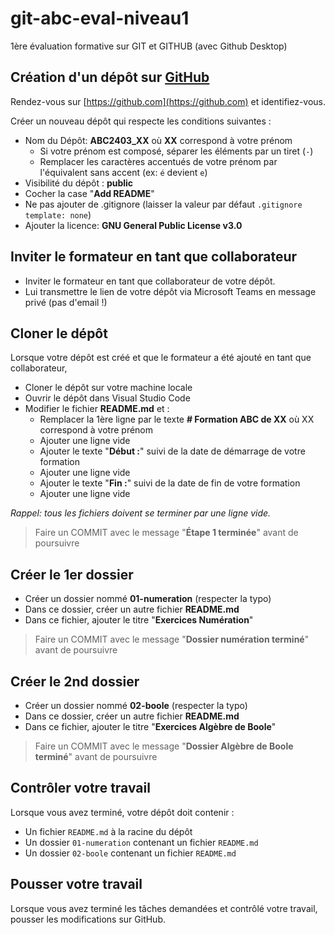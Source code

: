 # git-abc-eval-niveau1 

1ère évaluation formative sur GIT et GITHUB (avec Github Desktop)


## Création d'un dépôt sur [GitHub](https://github.com) 

Rendez-vous sur [https://github.com](https://github.com) et identifiez-vous.

Créer un nouveau dépôt qui respecte les conditions suivantes : 

- Nom du Dépôt: **ABC2403_XX** où **XX** correspond à votre prénom
    - Si votre prénom est composé, séparer les éléments par un tiret (`-`)
    - Remplacer les caractères accentués de votre prénom par l'équivalent sans accent (ex: `é` devient `e`)
- Visibilité du dépôt : **public**
- Cocher la case "**Add README**"
- Ne pas ajouter de .gitignore (laisser la valeur par défaut `.gitignore template: none`)
- Ajouter la licence:  **GNU General Public License v3.0**

## Inviter le formateur en tant que collaborateur

- Inviter le formateur en tant que collaborateur de votre dépôt.
- Lui transmettre le lien de votre dépôt via Microsoft Teams en message privé (pas d'email !)

## Cloner le dépôt

Lorsque votre dépôt est créé et que le formateur a été ajouté en tant que collaborateur,

- Cloner le dépôt sur votre machine locale
- Ouvrir le dépôt dans Visual Studio Code
- Modifier le fichier **README.md** et  :
    - Remplacer la 1ère ligne par le texte **# Formation ABC de XX** où XX correspond à votre prénom
    - Ajouter une ligne vide
    - Ajouter le texte "**Début :**" suivi de la date de démarrage de votre formation
    - Ajouter une ligne vide
    - Ajouter le texte "**Fin :**" suivi de  la date de fin de votre formation
    - Ajouter une ligne vide

*Rappel: tous les fichiers doivent se terminer par une ligne vide.*

> Faire un COMMIT avec le message "**Étape 1 terminée**" avant de poursuivre

## Créer le 1er dossier 

- Créer un dossier nommé **01-numeration** (respecter la typo)
- Dans ce dossier, créer un autre fichier **README.md**
- Dans ce fichier, ajouter le titre "**Exercices Numération**"

> Faire un COMMIT avec le message "**Dossier numération terminé**" avant de poursuivre 

## Créer le 2nd dossier 

- Créer un dossier nommé **02-boole** (respecter la typo)
- Dans ce dossier, créer un autre fichier **README.md**
- Dans ce fichier, ajouter le titre "**Exercices Algèbre de Boole**"

> Faire un COMMIT avec le message "**Dossier Algèbre de Boole terminé**" avant de poursuivre 

## Contrôler votre travail 

Lorsque vous avez terminé, votre dépôt doit contenir :

- Un fichier `README.md` à la racine du dépôt
- Un dossier `01-numeration` contenant un fichier `README.md`
- Un dossier `02-boole` contenant un fichier `README.md`



## Pousser votre travail

Lorsque vous avez terminé les tâches demandées et contrôlé votre travail, pousser les modifications sur GitHub.
